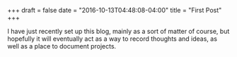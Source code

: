 +++
draft = false
date = "2016-10-13T04:48:08-04:00"
title = "First Post"
+++

I have just recently set up this blog, mainly as a sort of matter of course, but hopefully it will eventually act as a way to record thoughts and ideas, as well as a place to document projects.